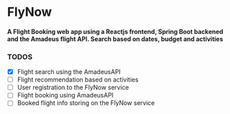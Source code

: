 # FlyNow
#### A Flight Booking web app using a Reactjs frontend, Spring Boot backened and the Amadeus flight API. Search based on dates, budget and activities


### TODOS

- [x] Flight search using the AmadeusAPI
- [ ] Flight recommendation based on activities
- [ ] User registration to the FlyNow service
- [ ] Flight booking using AmadeusAPI
- [ ] Booked flight info storing on the FlyNow service
